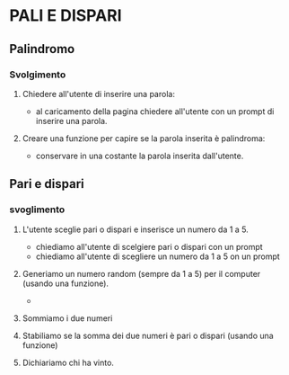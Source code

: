 # PALI E DISPARI

## Palindromo

### Svolgimento

1. Chiedere all'utente di inserire una parola:

    - al caricamento della pagina chiedere all'utente con un prompt di inserire una parola.

2. Creare una funzione per capire se la parola inserita è palindroma:

    - conservare in una costante la parola inserita dall'utente.



## Pari e dispari

### svoglimento

1. L'utente sceglie pari o dispari e inserisce un numero da 1 a 5.

    - chiediamo all'utente di scelgiere pari o dispari con un prompt
    - chiediamo all'utente di scegliere un numero da 1 a 5 on un prompt

2. Generiamo un numero random (sempre da 1 a 5) per il computer (usando una funzione).

    -

3. Sommiamo i due numeri
4. Stabiliamo se la somma dei due numeri è pari o dispari (usando una funzione)
5. Dichiariamo chi ha vinto.
